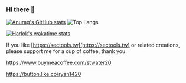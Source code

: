 ### Hi there 👋  


[![Anurag's GitHub stats](https://github-readme-stats.vercel.app/api?username=stwater20&show_icons=true)](https://github.com/anuraghazra/github-readme-stats)
![Top Langs](https://github-readme-stats.vercel.app/api/top-langs/?username=stwater20&layout=compact)

[![Harlok's wakatime stats](https://github-readme-stats.vercel.app/api/wakatime?username=stwater20)](https://github.com/anuraghazra/github-readme-stats)

If you like [https://sectools.tw](https://sectools.tw) or related creations, please support me for a cup of coffee, thank you.

https://www.buymeacoffee.com/stwater20

https://button.like.co/ryan1420

<!--
**stwater20/stwater20** is a ✨ _special_ ✨ repository because its `README.md` (this file) appears on your GitHub profile.

Here are some ideas to get you started:

- 🔭 I’m currently working on ...
- 🌱 I’m currently learning ...
- 👯 I’m looking to collaborate on ...
- 🤔 I’m looking for help with ...
- 💬 Ask me about ...
- 📫 How to reach me: ...
- 😄 Pronouns: ...
- ⚡ Fun fact: ...
-->

